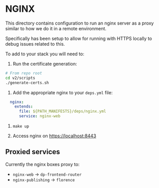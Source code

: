 # NGINX

This directory contains configuration to run an nginx server as a proxy similar to how we do it in a remote environment.

Specifically has been setup to allow for running with HTTPS locally to debug issues related to this.

To add to your stack you will need to:

1. Run the certificate generation:

```sh
# From repo root
cd v2/scripts
./generate-certs.sh
```

1. Add the appropriate nginx to your `deps.yml` file:

```yml
  nginx:
    extends:
      file: ${PATH_MANIFESTS}/deps/nginx.yml
      service: nginx-web
```

1. `make up`

1. Access nginx on <https://localhost:8443>

## Proxied services

Currently the nginx boxes proxy to:

- `nginx-web` -> `dp-frontend-router`
- `nginx-publishing` -> `florence`
